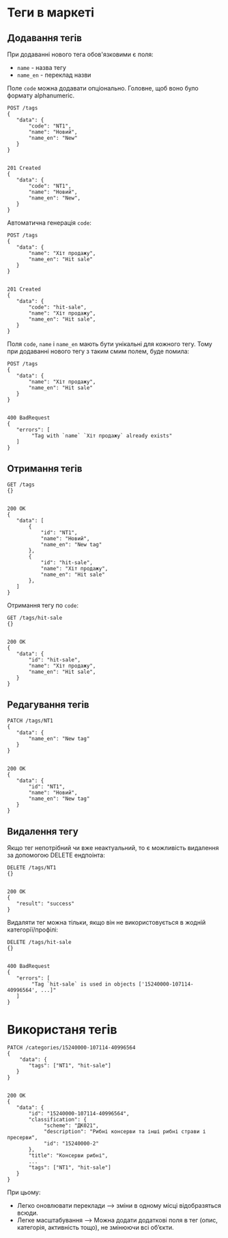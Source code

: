 Теги в маркеті
===============

Додавання тегів
-----------------

При додаванні нового тега обов'язковими є поля:
* `name` - назва тегу
* `name_en` - переклад назви

Поле `code` можна додавати опціонально. Головне, щоб воно було формату alphanumeric.

```doctest
POST /tags
{
   "data": {
       "code": "NT1",
       "name": "Новий",
       "name_en": "New"
   }
}


201 Created
{
   "data": {
       "code": "NT1",
       "name": "Новий",
       "name_en": "New",
   }
}

```

Автоматична генерація `code`:

```doctest
POST /tags
{
   "data": {
       "name": "Хіт продажу",
       "name_en": "Hit sale"
   }
}


201 Created
{
   "data": {
       "code": "hit-sale",
       "name": "Хіт продажу",
       "name_en": "Hit sale",
   }
}

```

Поля `code`, `name` і `name_en` мають бути унікальні для кожного тегу. Тому при додаванні нового тегу з таким смим полем, буде помила:

```doctest
POST /tags
{
   "data": {
       "name": "Хіт продажу",
       "name_en": "Hit sale"
   }
}


400 BadRequest
{
   "errors": [
        "Tag with `name` `Хіт продажу` already exists"
   ]
}

```


Отримання тегів
---------------

```doctest
GET /tags
{}


200 OK
{
   "data": [
       {
           "id": "NT1",
           "name": "Новий",
           "name_en": "New tag"
       },
       {
           "id": "hit-sale",
           "name": "Хіт продажу",
           "name_en": "Hit sale"
       },
   ]
}

```

Отримання тегу по `code`:

```doctest
GET /tags/hit-sale
{}


200 OK
{
   "data": {
       "id": "hit-sale",
       "name": "Хіт продажу",
       "name_en": "Hit sale",
   }
}

```

Редагування тегів
-----------------
```doctest
PATCH /tags/NT1
{
   "data": {
       "name_en": "New tag"
   }
}


200 OK
{
   "data": {
       "id": "NT1",
       "name": "Новий",
       "name_en": "New tag"
   }
}

```

Видалення тегу 
------------------

Якщо тег непотрібний чи вже неактуальний, то є можливість видалення за допомогою DELETE ендпоінта:

```doctest
DELETE /tags/NT1
{}


200 OK
{
   "result": "success"
}

```

Видаляти тег можна тільки, якщо він не використовується в жодній категорії/профілі:

```doctest
DELETE /tags/hit-sale
{}


400 BadRequest
{
   "errors": [
        "Tag `hit-sale` is used in objects ['15240000-107114-40996564', ...]"
   ]
}

```

Використаня тегів
==================

```doctest
PATCH /categories/15240000-107114-40996564
{
    "data": {
       "tags": ["NT1", "hit-sale"]
   }
}


200 OK
{
   "data": {
       "id": "15240000-107114-40996564",
       "classification": {
            "scheme": "ДК021",
            "description": "Рибні консерви та інші рибні страви і пресерви",
            "id": "15240000-2"
       },
       "title": "Консерви рибні",
       ...
       "tags": ["NT1", "hit-sale"]
   }
}

```

При цьому:
* Легко оновлювати переклади —> зміни в одному місці відобразяться всюди.
* Легке масштабування —> Можна додати додаткові поля в тег (опис, категорія, активність тощо), не змінюючи всі об’єкти.
